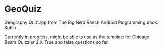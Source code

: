 # GeoQuiz
Geography Quiz app from The Big Nerd Ranch Android Programming book. Kotlin.

Currently in progress, might be able to use as the template for Chicago Bears Quizzler 2.0. True and false questions so far.
